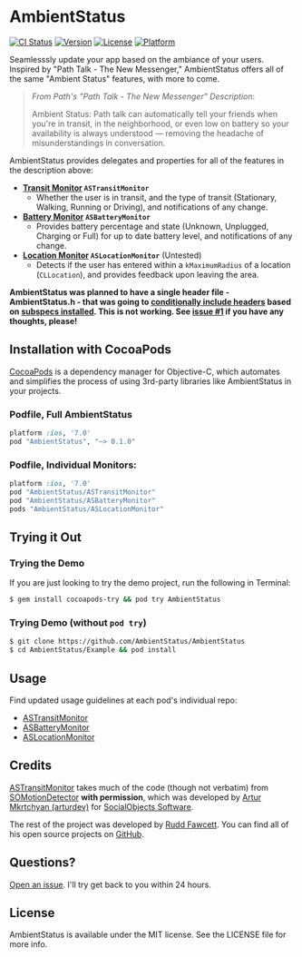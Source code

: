 # AmbientStatus

[![CI Status](http://img.shields.io/travis/AmbientStatus/AmbientStatus.svg?style=flat)](https://travis-ci.org/AmbientStatus/AmbientStatus)
[![Version](https://img.shields.io/cocoapods/v/AmbientStatus.svg?style=flat)](http://cocoadocs.org/docsets/AmbientStatus)
[![License](https://img.shields.io/cocoapods/l/AmbientStatus.svg?style=flat)](http://cocoadocs.org/docsets/AmbientStatus)
[![Platform](https://img.shields.io/cocoapods/p/AmbientStatus.svg?style=flat)](http://cocoadocs.org/docsets/AmbientStatus)

Seamlesssly update your app based on the ambiance of your users.  Inspired by "Path Talk - The New Messenger," AmbientStatus offers all of the same "Ambient Status" features, with more to come.

> *From Path's "Path Talk - The New Messenger" Description*:
>
> Ambient Status:  Path talk can automatically tell your friends when you're in transit, in the neighborhood, or even low on battery so your availability is always understood &mdash; removing the headache of misunderstandings in conversation.

AmbientStatus provides delegates and properties for all of the features in the description above:
- **[Transit Monitor](https://github.com/AmbientStatus/ASTransitMonitor) `ASTransitMonitor`**
  - Whether the user is in transit, and the type of transit (Stationary, Walking, Running or Driving), and notifications of any change.
- **[Battery Monitor](https://github.com/AmbientStatus/ASBatteryMonitor) `ASBatteryMonitor`**
  - Provides battery percentage and state (Unknown, Unplugged, Charging or Full) for up to date battery level, and notifications of any change.
- **[Location Monitor](https://github.com/AmbientStatus/ASLocationMonitor) `ASLocationMonitor`** (Untested)
  - Detects if the user has entered within a `kMaximumRadius` of a location (`CLLocation`), and provides feedback upon leaving the area.

**AmbientStatus was planned to have a single header file - AmbientStatus.h - that was going to [conditionally include headers](Pod/Classes/AmbientStatus.h) based on [subspecs installed](AmbientStatus.podspec#L33).  This is not working.  See [issue #1](https://github.com/AmbientStatus/AmbientStatus) if you have any thoughts, please!**

## Installation with CocoaPods

[CocoaPods](http://cocoapods.org) is a dependency manager for Objective-C, which automates and simplifies the process of using 3rd-party libraries like AmbientStatus in your projects.

### Podfile, Full AmbientStatus

```ruby
platform :ios, '7.0'
pod "AmbientStatus", "~> 0.1.0"
```
### Podfile, Individual Monitors:

```ruby
platform :ios, '7.0'
pod "AmbientStatus/ASTransitMonitor"
pod "AmbientStatus/ASBatteryMonitor"
pods "AmbientStatus/ASLocationMonitor"
```
## Trying it Out

### Trying the Demo
If you are just looking to try the demo project, run the following in Terminal:
```bash
$ gem install cocoapods-try && pod try AmbientStatus
```
### Trying Demo (without `pod try`)
```bash
$ git clone https://github.com/AmbientStatus/AmbientStatus
$ cd AmbientStatus/Example && pod install
```

## Usage

Find updated usage guidelines at each pod's individual repo:
- [ASTransitMonitor](https://github.com/AmbientStatus/ASTransitMonitor)
- [ASBatteryMonitor](https://github.com/AmbientStatus/ASBatteryMonitor)
- [ASLocationMonitor](https://github.com/AmbientStatus/ASLocationMonitor)

## Credits

[ASTransitMonitor](https://github.com/AmbientStatus/ASTransitMonitor) takes much of the code (though not verbatim) from [SOMotionDetector](https://github.com/SocialObjects-Software/SOMotionDetector) **with permission**, which was developed by [Artur Mkrtchyan (arturdev)](https://github.com/arturdev) for [SocialObjects Software](https://github.com/SocialObjects-Software).

The rest of the project was developed by [Rudd Fawcett](http://ruddfawcett.com). You can find all of his open source projects on [GitHub](https://github.com/ruddfawcett).

## Questions?

[Open an issue](https://github.com/AmbientStatus/AmbientStatus/issues/new).  I'll try get back to you within 24 hours.

## License

AmbientStatus is available under the MIT license. See the LICENSE file for more info.
